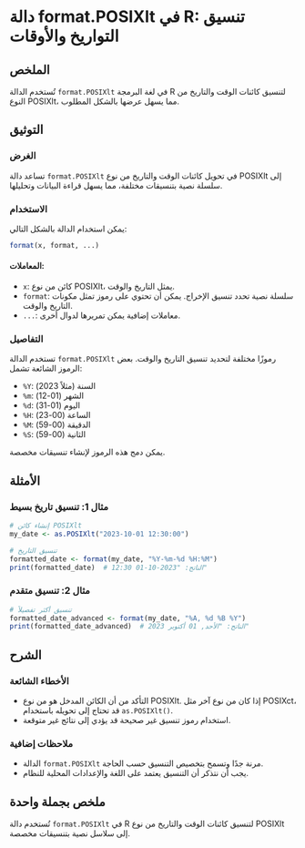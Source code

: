 <!--
Meta Description: # دالة format.POSIXlt في R: تنسيق التواريخ والأوقات ## الملخص تُستخدم الدالة `format.POSIXlt` في لغة البرمجة R لتنسيق كائنات الوقت والتاريخ من النوع P...
Meta Keywords: posixlt, format, تنسيق, نوع, الدالة
-->

# دالة format.POSIXlt في R: تنسيق التواريخ والأوقات

## الملخص
تُستخدم الدالة `format.POSIXlt` في لغة البرمجة R لتنسيق كائنات الوقت والتاريخ من النوع POSIXlt، مما يسهل عرضها بالشكل المطلوب.

## التوثيق
### الغرض
تساعد دالة `format.POSIXlt` في تحويل كائنات الوقت والتاريخ من نوع POSIXlt إلى سلسلة نصية بتنسيقات مختلفة، مما يسهل قراءة البيانات وتحليلها.

### الاستخدام
يمكن استخدام الدالة بالشكل التالي:
```R
format(x, format, ...)
```
#### المعاملات:
- `x`: كائن من نوع POSIXlt، يمثل التاريخ والوقت.
- `format`: سلسلة نصية تحدد تنسيق الإخراج. يمكن أن تحتوي على رموز تمثل مكونات التاريخ والوقت.
- `...`: معاملات إضافية يمكن تمريرها لدوال أخرى.

### التفاصيل
تستخدم الدالة `format.POSIXlt` رموزًا مختلفة لتحديد تنسيق التاريخ والوقت. بعض الرموز الشائعة تشمل:
- `%Y`: السنة (مثلاً 2023)
- `%m`: الشهر (01-12)
- `%d`: اليوم (01-31)
- `%H`: الساعة (00-23)
- `%M`: الدقيقة (00-59)
- `%S`: الثانية (00-59)

يمكن دمج هذه الرموز لإنشاء تنسيقات مخصصة.

## الأمثلة
### مثال 1: تنسيق تاريخ بسيط
```R
# إنشاء كائن POSIXlt
my_date <- as.POSIXlt("2023-10-01 12:30:00")

# تنسيق التاريخ
formatted_date <- format(my_date, "%Y-%m-%d %H:%M")
print(formatted_date)  # الناتج: "2023-10-01 12:30"
```

### مثال 2: تنسيق متقدم
```R
# تنسيق أكثر تفصيلاً
formatted_date_advanced <- format(my_date, "%A, %d %B %Y")
print(formatted_date_advanced)  # الناتج: "الأحد, 01 أكتوبر 2023"
```

## الشرح
### الأخطاء الشائعة
- التأكد من أن الكائن المدخل هو من نوع POSIXlt. إذا كان من نوع آخر مثل POSIXct، قد تحتاج إلى تحويله باستخدام `as.POSIXlt()`.
- استخدام رموز تنسيق غير صحيحة قد يؤدي إلى نتائج غير متوقعة.

### ملاحظات إضافية
- الدالة `format.POSIXlt` مرنة جدًا وتسمح بتخصيص التنسيق حسب الحاجة.
- يجب أن نتذكر أن التنسيق يعتمد على اللغة والإعدادات المحلية للنظام.

## ملخص بجملة واحدة
تُستخدم دالة `format.POSIXlt` في R لتنسيق كائنات الوقت والتاريخ من نوع POSIXlt إلى سلاسل نصية بتنسيقات مخصصة.